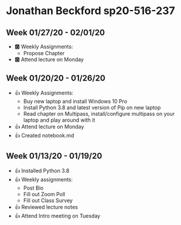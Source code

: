 # Jonathan Beckford sp20-516-237

## Week 01/27/20 - 02/01/20
 
* :o2: Weekly Assignments:
  * Propose Chapter
* :o2: Attend lecture on Monday

## Week 01/20/20 - 01/26/20
 
* :+1: Weekly Assignments:
  * Buy new laptop and install Windows 10 Pro
  * Install Python 3.8 and latest version of Pip on new laptop
  * Read chapter on Multipass, install/configure multipass on your laptop and play around with it
* :+1: Attend lecture on Monday
* :+1: Created notebook.md

## Week 01/13/20 - 01/19/20

* :+1: Installed Python 3.8
* :+1: Weekly assignments:
  * Post Bio
  * Fill out Zoom Poll
  * Fill out Class Survey
* :+1: Reviewed lecture notes
* :+1: Attend Intro meeting on Tuesday

